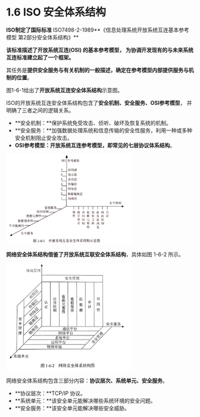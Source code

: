 #  1.6 ISO 安全体系结构



**ISO制定了国际标准** ISO7498-2-1989**《信息处理系统开放系统互连基本参考模型	第2部分安全体系结构》**

**该标准描述了开放系统互连(OSI) 的基本参考模型， 为协调开发现有的与未来系统互连标准建立起了一个框架。**

其任务是**提供安全服务与有关机制的一般描述，确定在参考模型内部提供服务与机制的位置**。

图1-6-1给出了**开放系统互连安全体系结构**示意图。

ISO的开放系统互连安全体系结构包含了**安全机制、安全服务、OSI参考模型**， 并明确了三者之间的逻辑关系。

- **安全机制：**保护系统免受攻击、侦听、破坏及恢复系统的机制。
- **安全服务：**加强数据处理系统和信息传输的安全性服务，利用一种或多种安全机制阻止安全攻击。
- **OSI参考模型：**开放系统互连参考模型，即常见的**七层协议体系结构**。

<img src="..\image\图 1-6-1.jpg" alt="开放系统互连安全体系结构示意图" style="zoom: 33%;" />

**网络安全体系结构借鉴了开放系统互联安全体系结构**，具体如图 1-6-2 所示。

<img src="..\image\图 1-6-2.jpg" alt="网络安全体系结构图" style="zoom:33%;" />

网络安全体系结构包含三部分内容：**协议层次、系统单元、安全服务**。

- **协议层次：**TCP/IP 协议。
- **系统单元：**该安全单元能解决哪些系统环境的安全问题。
- **安全服务：**该安全单元能解决哪些安全威胁。